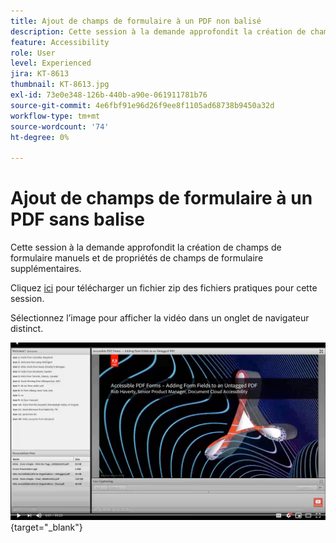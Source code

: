 ```yaml
---
title: Ajout de champs de formulaire à un PDF non balisé
description: Cette session à la demande approfondit la création de champs de formulaire manuels et de propriétés de champs de formulaire supplémentaires
feature: Accessibility
role: User
level: Experienced
jira: KT-8613
thumbnail: KT-8613.jpg
exl-id: 73e0e348-126b-440b-a90e-061911781b76
source-git-commit: 4e6fbf91e96d26f9ee8f1105ad68738b9450a32d
workflow-type: tm+mt
source-wordcount: '74'
ht-degree: 0%

---
```


# Ajout de champs de formulaire à un PDF sans balise

Cette session à la demande approfondit la création de champs de formulaire manuels et de propriétés de champs de formulaire supplémentaires.

Cliquez [ici](../assets/accessibilitysession6.zip) pour télécharger un fichier zip des fichiers pratiques pour cette session.

Sélectionnez l’image pour afficher la vidéo dans un onglet de navigateur distinct.

[![Vidéo de la session 6](../assets/Accessibilitysession6_YT.png)](https://youtu.be/xh4pJQiY0nw){target="_blank"}
